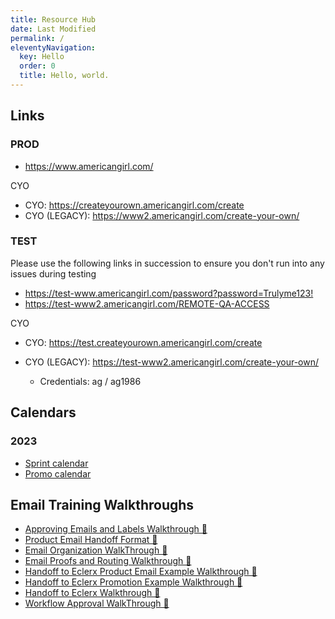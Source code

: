 ```yaml
---
title: Resource Hub
date: Last Modified
permalink: /
eleventyNavigation:
  key: Hello
  order: 0
  title: Hello, world.
---
```

## Links

### PROD

* <https://www.americangirl.com/>

CYO

* CYO: <https://createyourown.americangirl.com/create>
* CYO (LEGACY): <https://www2.americangirl.com/create-your-own/>

### TEST

Please use the following links in succession to ensure you don't run into any issues during testing

* <https://test-www.americangirl.com/password?password=Trulyme123!>
* <https://test-www2.americangirl.com/REMOTE-QA-ACCESS>

CYO

* CYO: <https://test.createyourown.americangirl.com/create>
* CYO (LEGACY): <https://test-www2.americangirl.com/create-your-own/>

  * Credentials: ag / ag1986

## Calendars

### 2023

* [Sprint calendar](https://mattelcorp-my.sharepoint.com/:x:/r/personal/william_ridzon_mattel_com/Documents/2023%20Sprint%20Calendar%201.xlsx?d=w6c33e89ae0c0478f933d10b8d91ade78&csf=1&web=1&e=4dVMD0)
* [Promo calendar](https://mattelcorp.sharepoint.com/:p:/r/sites/AGMarketingTeam/Shared%20Documents/Promotions/2022/Promo%20YOY%202022%20.pptx?d=w26db2c9cde47483ea9b8d4fa1b4cd258&csf=1&web=1&e=vOkDAg)

## Email Training Walkthroughs

* [Approving Emails and Labels Walkthrough 🎥](https://mattelcorp.sharepoint.com/:v:/r/sites/AGDigitalMarketing/Shared%20Documents/CRM%20Email/Email_Training_Walkthroughs/ApprovingEmailsandLabels_Walkthrough.mp4?csf=1&web=1&e=dfheqK)
* [Product Email Handoff Format 📄](https://mattelcorp.sharepoint.com/:w:/r/sites/AGDigitalMarketing/Shared%20Documents/CRM%20Email/Email_Training_Walkthroughs/Email_Handoff_Format_for_eClerx.docx?d=w6b21596bf1a346439483877ba74b08d8&csf=1&web=1&e=jj8niq)
* [Email Organization WalkThrough 🎥](https://mattelcorp.sharepoint.com/:v:/r/sites/AGDigitalMarketing/Shared%20Documents/CRM%20Email/Email_Training_Walkthroughs/EmailOrganizationWalkThrough.mp4?csf=1&web=1&e=Oog9Lc)
* [Email Proofs and Routing Walkthrough 🎥](https://mattelcorp.sharepoint.com/:v:/r/sites/AGDigitalMarketing/Shared%20Documents/CRM%20Email/Email_Training_Walkthroughs/EmailProofs_andRouting_Walkthrough.mp4?csf=1&web=1&e=gGbGMQ)
* [Handoff to Eclerx Product Email Example Walkthrough 🎥](https://mattelcorp.sharepoint.com/:v:/r/sites/AGDigitalMarketing/Shared%20Documents/CRM%20Email/Email_Training_Walkthroughs/HandofftoEclerx_ProductEmailExample_Walkthrough.mp4?csf=1&web=1&e=9SSUxw)
* [Handoff to Eclerx Promotion Example Walkthrough 🎥](https://mattelcorp.sharepoint.com/:v:/r/sites/AGDigitalMarketing/Shared%20Documents/CRM%20Email/Email_Training_Walkthroughs/HandofftoEclerx_PromotionExample_Walkthrough.mp4?csf=1&web=1&e=cT7OTB)
* [Handoff to Eclerx Walkthrough 🎥](https://mattelcorp.sharepoint.com/:v:/r/sites/AGDigitalMarketing/Shared%20Documents/CRM%20Email/Email_Training_Walkthroughs/HandofftoEclerx_Walkthrough.mp4?csf=1&web=1&e=EktYhB)
* [Workflow Approval WalkThrough 🎥](https://mattelcorp.sharepoint.com/:v:/r/sites/AGDigitalMarketing/Shared%20Documents/CRM%20Email/Email_Training_Walkthroughs/WorkflowApprovalWalkThrough.mp4?csf=1&web=1&e=4yJ5LX)